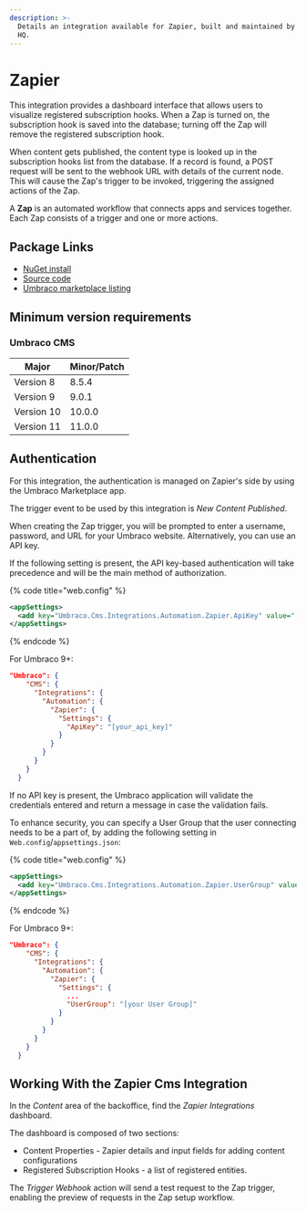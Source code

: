 ```yaml
---
description: >-
  Details an integration available for Zapier, built and maintained by Umbraco
  HQ.
---
```


# Zapier

This integration provides a dashboard interface that allows users to visualize registered subscription hooks. When a Zap is turned on, the subscription hook is saved into the database; turning off the Zap will remove the registered subscription hook.

When content gets published, the content type is looked up in the subscription hooks list from the database. If a record is found, a POST request will be sent to the webhook URL with details of the current node. This will cause the Zap's trigger to be invoked, triggering the assigned actions of the Zap.

A **Zap** is an automated workflow that connects apps and services together. Each Zap consists of a trigger and one or more actions.

## Package Links

* [NuGet install](https://www.nuget.org/packages/Umbraco.Cms.Integrations.Automation.Zapier)
* [Source code](https://github.com/umbraco/Umbraco.Cms.Integrations/tree/main/src/Umbraco.Cms.Integrations.Automation.Zapier)
* [Umbraco marketplace listing](https://marketplace.umbraco.com/package/umbraco.cms.integrations.automation.zapier)

## Minimum version requirements

### Umbraco CMS

| Major      | Minor/Patch |
| ---------- | ----------- |
| Version 8  | 8.5.4       |
| Version 9  | 9.0.1       |
| Version 10 | 10.0.0      |
| Version 11 | 11.0.0      |

## Authentication

For this integration, the authentication is managed on Zapier's side by using the Umbraco Marketplace app.

The trigger event to be used by this integration is _New Content Published_.

When creating the Zap trigger, you will be prompted to enter a username, password, and URL for your Umbraco website. Alternatively, you can use an API key.

If the following setting is present, the API key-based authentication will take precedence and will be the main method of authorization.

{% code title="web.config" %}
```xml
<appSettings>
  <add key="Umbraco.Cms.Integrations.Automation.Zapier.ApiKey" value="[your_api_key]" />
</appSettings>
```
{% endcode %}

For Umbraco 9+:
```json
"Umbraco": {
    "CMS": {
      "Integrations": {
        "Automation": {
          "Zapier": {
            "Settings": {
              "ApiKey": "[your_api_key]"
            }
          }
        }
      }
    }
  }
```


If no API key is present, the Umbraco application will validate the credentials entered and return a message in case the validation fails.

To enhance security, you can specify a User Group that the user connecting needs to be a part of, by adding the following setting in `Web.config`/`appsettings.json`:

{% code title="web.config" %}
```xml
<appSettings>
  <add key="Umbraco.Cms.Integrations.Automation.Zapier.UserGroup" value="[your User Group]" />
</appSettings>
```
{% endcode %}

For Umbraco 9+:
```json
"Umbraco": {
    "CMS": {
      "Integrations": {
        "Automation": {
          "Zapier": {
            "Settings": {
              ...
              "UserGroup": "[your User Group]"
            }
          }
        }
      }
    }
  }
```

## Working With the Zapier Cms Integration

In the _Content_ area of the backoffice, find the _Zapier Integrations_ dashboard.

The dashboard is composed of two sections:

* Content Properties - Zapier details and input fields for adding content configurations
* Registered Subscription Hooks - a list of registered entities.

The _Trigger Webhook_ action will send a test request to the Zap trigger, enabling the preview of requests in the Zap setup workflow.
